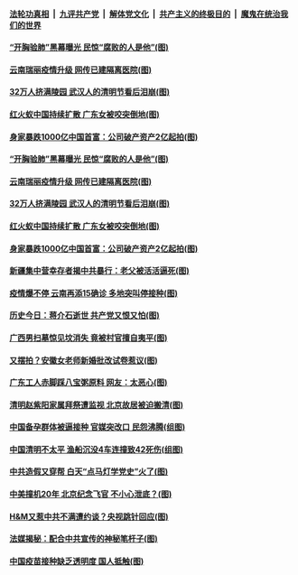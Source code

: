 ####  [法轮功真相](../../../../basic/blob/master/README.md?t=04062102) &nbsp;|&nbsp; [九评共产党](../../../../9ping.md/blob/master/README.md?t=04062102) &nbsp;|&nbsp; [解体党文化](../../../../jtdwh.md/blob/master/README.md?t=04062102)  &nbsp;|&nbsp; [共产主义的终极目的](../../../../gczydzjmd.md/blob/master/README.md?t=04062102) &nbsp;|&nbsp; [魔鬼在统治我们的世界](../../../../mgztzwmdsj.md/blob/master/README.md?t=04062102) 

#### [“开胸验肺”黑幕曝光 民惊“腐败的人是他”(图)](../pages/p1/967899.md?t=04062102) 

#### [云南瑞丽疫情升级 网传已建隔离医院(图)](../pages/p1/967879.md?t=04062102) 

#### [32万人挤满陵园 武汉人的清明节看后泪崩(图)](../pages/p1/967835.md?t=04062102) 


#### [红火蚁中国持续扩散 广东女被咬突倒地(图)](../pages/p1/967837.md?t=04062102) 

#### [身家暴跌1000亿中国首富：公司破产资产2亿起拍(图)](../pages/p1/967856.md?t=04062102) 

#### [“开胸验肺”黑幕曝光 民惊“腐败的人是他”(图)](../pages/p1/967899.md?t=04062102) 

#### [云南瑞丽疫情升级 网传已建隔离医院(图)](../pages/p1/967879.md?t=04062102) 

#### [32万人挤满陵园 武汉人的清明节看后泪崩(图)](../pages/p1/967835.md?t=04062102) 


#### [红火蚁中国持续扩散 广东女被咬突倒地(图)](../pages/p1/967837.md?t=04062102) 

#### [身家暴跌1000亿中国首富：公司破产资产2亿起拍(图)](../pages/p1/967856.md?t=04062102) 

#### [新疆集中营幸存者揭中共暴行：老父被活活逼死(图)](../pages/p1/967849.md?t=04062102) 

#### [疫情爆不停 云南再添15确诊 多地突叫停接种(图)](../pages/p1/967824.md?t=04062102) 

#### [历史今日：蒋介石逝世 共产党又恨又怕(图)](../pages/p1/967833.md?t=04062102) 

#### [广西男扫墓惊见坟消失 竟被村官擅自夷平(图)](../pages/p1/967788.md?t=04062102) 

#### [又摆拍？安徽女老师新婚批改试卷惹议(图)](../pages/p1/967813.md?t=04062102) 

#### [广东工人赤脚踩八宝粥原料 网友：太恶心(图)](../pages/p1/967804.md?t=04062102) 

#### [清明赵紫阳家属拜祭遭监视 北京故居被迫搬清(图)](../pages/p1/967766.md?t=04062102) 

#### [中国备孕群体被逼接种 官媒突改口 民怨沸腾(组图)](../pages/p1/967755.md?t=04062102) 

#### [中国清明不太平 渔船沉没4车连撞致42死伤(组图)](../pages/p1/967742.md?t=04062102) 

#### [中共造假又穿帮 白天“点马灯学党史”火了(图)](../pages/p1/967629.md?t=04062102) 

#### [中美撞机20年 北京纪念飞官 不小心泄底？(图)](../pages/p1/967677.md?t=04062102) 

#### [H&amp;M又惹中共不满遭约谈？央视跳针回应(图)](../pages/p1/967705.md?t=04062102) 

#### [法媒揭秘：配合中共宣传的神秘笔杆子(图)](../pages/p1/967703.md?t=04062102) 

#### [中国疫苗接种缺乏透明度 国人抵触(图)](../pages/p1/967687.md?t=04062102) 

